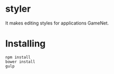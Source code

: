 # styler
 
It makes editing styles for applications GameNet.

# Installing

    npm install
    bower install
    gulp  
